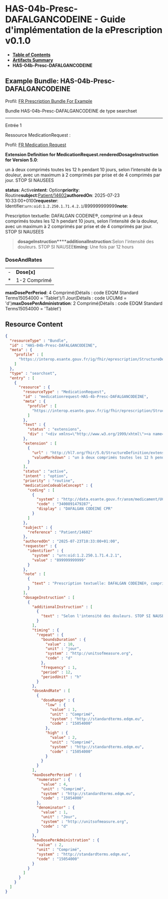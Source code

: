 # HAS-04b-Presc-DAFALGANCODEINE - Guide d'implémentation de la ePrescription v0.1.0

* [**Table of Contents**](toc.md)
* [**Artifacts Summary**](artifacts.md)
* **HAS-04b-Presc-DAFALGANCODEINE**

## Example Bundle: HAS-04b-Presc-DAFALGANCODEINE

Profil: [FR Prescription Bundle For Example](StructureDefinition-fr-prescription-bundle-for-example.md)

Bundle HAS-04b-Presc-DAFALGANCODEINE de type searchset

-------

Entrée 1

Ressource MedicationRequest :

> 

Profil: [FR Medication Request](StructureDefinition-fr-medicationrequest.md)

**Extension Definition for MedicationRequest.renderedDosageInstruction for Version 5.0**:

un à deux comprimés toutes les 12 h pendant 10 jours, selon l’intensité de la douleur, avec un maximum à 2 comprimés par prise et de 4 comprimés par jour. STOP SI NAUSEES

**status**: Active**intent**: Option**priority**: Routine**subject**:[Patient/14602](Patient/14602)**authoredOn**: 2025-07-23 10:33:00+0100**requester**: Identifier:`urn:oid:1.2.250.1.71.4.2.1`/899999999999**note**:
> 

Prescription textuelle: DAFALGAN CODEINE®, comprimé un à deux comprimés toutes les 12 h pendant 10 jours, selon l’intensité de la douleur, avec un maximum à 2 comprimés par prise et de 4 comprimés par jour. STOP SI NAUSEES


> **dosageInstruction****additionalInstruction**:Selon l'intensité des douleurs. STOP SI NAUSEE**timing**: Une fois par 12 hours

### DoseAndRates

| | |
| :--- | :--- |
| - | **Dose[x]** |
| * | 1-2 Comprimé |

**maxDosePerPeriod**: 4 Comprimé(Détails : code EDQM Standard Terms15054000 = 'Tablet')/1 Jour(Détails : code UCUMd = 'd')**maxDosePerAdministration**: 2 Comprimé(Détails : code EDQM Standard Terms15054000 = 'Tablet')



## Resource Content

```json
{
  "resourceType" : "Bundle",
  "id" : "HAS-04b-Presc-DAFALGANCODEINE",
  "meta" : {
    "profile" : [
      "https://interop.esante.gouv.fr/ig/fhir/eprescription/StructureDefinition/fr-prescription-bundle-for-example"
    ]
  },
  "type" : "searchset",
  "entry" : [
    {
      "resource" : {
        "resourceType" : "MedicationRequest",
        "id" : "medicationrequest-HAS-4b-Presc-DAFALGANCODEINE",
        "meta" : {
          "profile" : [
            "https://interop.esante.gouv.fr/ig/fhir/eprescription/StructureDefinition/fr-medicationrequest"
          ]
        },
        "text" : {
          "status" : "extensions",
          "div" : "<div xmlns=\"http://www.w3.org/1999/xhtml\"><a name=\"MedicationRequest_medicationrequest-HAS-4b-Presc-DAFALGANCODEINE\"> </a><p class=\"res-header-id\"><b>Narratif généré : PrescriptionMédicamenteuseTODO medicationrequest-HAS-4b-Presc-DAFALGANCODEINE</b></p><a name=\"medicationrequest-HAS-4b-Presc-DAFALGANCODEINE\"> </a><a name=\"hcmedicationrequest-HAS-4b-Presc-DAFALGANCODEINE\"> </a><div style=\"display: inline-block; background-color: #d9e0e7; padding: 6px; margin: 4px; border: 1px solid #8da1b4; border-radius: 5px; line-height: 60%\"><p style=\"margin-bottom: 0px\"/><p style=\"margin-bottom: 0px\">Profil: <a href=\"StructureDefinition-fr-medicationrequest.html\">FR Medication Request</a></p></div><p><b>Extension Definition for MedicationRequest.renderedDosageInstruction for Version 5.0</b>: </p><div><p>un à deux comprimés toutes les 12 h pendant 10 jours, selon l’intensité de la douleur, avec un maximum à 2 comprimés par prise et de 4 comprimés par jour. STOP SI NAUSEES</p>\n</div><p><b>status</b>: Active</p><p><b>intent</b>: Option</p><p><b>priority</b>: Routine</p><p><b>medication</b>: <span title=\"Codes :{http://data.esante.gouv.fr/ansm/medicament/UCD 3400891479287}\">DAFALGAN CODEINE CPR</span></p><p><b>subject</b>: <a href=\"Patient/14602\">Patient/14602</a></p><p><b>authoredOn</b>: 2025-07-23 10:33:00+0100</p><p><b>requester</b>: Identifier: <code>urn:oid:1.2.250.1.71.4.2.1</code>/899999999999</p><p><b>note</b>: </p><blockquote><div><p>Prescription textuelle: DAFALGAN CODEINE®, comprimé un à deux comprimés toutes les 12 h pendant 10 jours, selon l’intensité de la douleur, avec un maximum à 2 comprimés par prise et de 4 comprimés par jour. STOP SI NAUSEES</p>\n</div></blockquote><blockquote><p><b>dosageInstruction</b></p><p><b>additionalInstruction</b>: <span title=\"Codes :\">Selon l'intensité des douleurs. STOP SI NAUSEE</span></p><p><b>timing</b>: Une fois par 12 hours</p><h3>DoseAndRates</h3><table class=\"grid\"><tr><td style=\"display: none\">-</td><td><b>Dose[x]</b></td></tr><tr><td style=\"display: none\">*</td><td>1-2 Comprimé</td></tr></table><p><b>maxDosePerPeriod</b>: 4 Comprimé<span style=\"background: LightGoldenRodYellow\"> (Détails : code EDQM Standard Terms15054000 = 'Tablet')</span>/1 Jour<span style=\"background: LightGoldenRodYellow\"> (Détails : code UCUMd = 'd')</span></p><p><b>maxDosePerAdministration</b>: 2 Comprimé<span style=\"background: LightGoldenRodYellow\"> (Détails : code EDQM Standard Terms15054000 = 'Tablet')</span></p></blockquote></div>"
        },
        "extension" : [
          {
            "url" : "http://hl7.org/fhir/5.0/StructureDefinition/extension-MedicationRequest.renderedDosageInstruction",
            "valueMarkdown" : "un à deux comprimés toutes les 12 h pendant 10 jours, selon l’intensité de la douleur, avec un maximum à 2 comprimés par prise et de 4 comprimés par jour. STOP SI NAUSEES"
          }
        ],
        "status" : "active",
        "intent" : "option",
        "priority" : "routine",
        "medicationCodeableConcept" : {
          "coding" : [
            {
              "system" : "http://data.esante.gouv.fr/ansm/medicament/UCD",
              "code" : "3400891479287",
              "display" : "DAFALGAN CODEINE CPR"
            }
          ]
        },
        "subject" : {
          "reference" : "Patient/14602"
        },
        "authoredOn" : "2025-07-23T10:33:00+01:00",
        "requester" : {
          "identifier" : {
            "system" : "urn:oid:1.2.250.1.71.4.2.1",
            "value" : "899999999999"
          }
        },
        "note" : [
          {
            "text" : "Prescription textuelle: DAFALGAN CODEINE®, comprimé un à deux comprimés toutes les 12 h pendant 10 jours, selon l’intensité de la douleur, avec un maximum à 2 comprimés par prise et de 4 comprimés par jour. STOP SI NAUSEES"
          }
        ],
        "dosageInstruction" : [
          {
            "additionalInstruction" : [
              {
                "text" : "Selon l'intensité des douleurs. STOP SI NAUSEE"
              }
            ],
            "timing" : {
              "repeat" : {
                "boundsDuration" : {
                  "value" : 10,
                  "unit" : "jour",
                  "system" : "http://unitsofmeasure.org",
                  "code" : "d"
                },
                "frequency" : 1,
                "period" : 12,
                "periodUnit" : "h"
              }
            },
            "doseAndRate" : [
              {
                "doseRange" : {
                  "low" : {
                    "value" : 1,
                    "unit" : "Comprimé",
                    "system" : "http://standardterms.edqm.eu",
                    "code" : "15054000"
                  },
                  "high" : {
                    "value" : 2,
                    "unit" : "Comprimé",
                    "system" : "http://standardterms.edqm.eu",
                    "code" : "15054000"
                  }
                }
              }
            ],
            "maxDosePerPeriod" : {
              "numerator" : {
                "value" : 4,
                "unit" : "Comprimé",
                "system" : "http://standardterms.edqm.eu",
                "code" : "15054000"
              },
              "denominator" : {
                "value" : 1,
                "unit" : "Jour",
                "system" : "http://unitsofmeasure.org",
                "code" : "d"
              }
            },
            "maxDosePerAdministration" : {
              "value" : 2,
              "unit" : "Comprimé",
              "system" : "http://standardterms.edqm.eu",
              "code" : "15054000"
            }
          }
        ]
      }
    }
  ]
}

```

